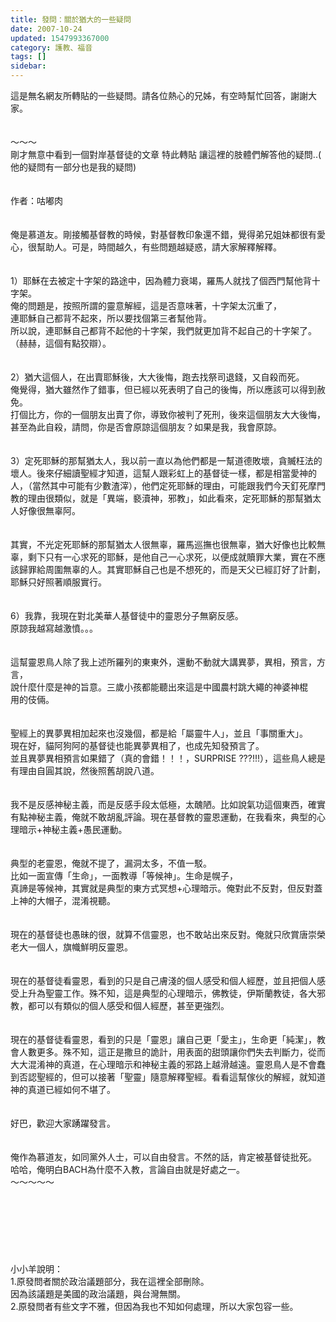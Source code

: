 ```yaml
---
title: 發問：關於猶大的一些疑問
date: 2007-10-24
updated: 1547993367000
category: 護教、福音
tags: []
sidebar: 
---
```


<p>這是無名網友所轉貼的一些疑問。請各位熱心的兄姊，有空時幫忙回答，謝謝大家。<br/><!--more--><br/><br/>～～～<br/>剛才無意中看到一個對岸基督徒的文章 特此轉貼 讓這裡的肢體們解答他的疑問..( 他的疑問有一部分也是我的疑問)<br/><br/><br/>作者：咕嘟肉 <br/><br/><br/>俺是慕道友。剛接觸基督教的時候，對基督教印象還不錯，覺得弟兄姐妹都很有愛心，很幫助人。可是，時間越久，有些問題越疑惑，請大家解釋解釋。<br/><br/><br/>1）耶穌在去被定十字架的路途中，因為體力衰竭，羅馬人就找了個西門幫他背十字架。<br/>俺的問題是，按照所謂的靈意解經，這是否意味著，十字架太沉重了，<br/>連耶穌自己都背不起來，所以要找個第三者幫他背。<br/>所以說，連耶穌自己都背不起他的十字架，我們就更加背不起自己的十字架了。（赫赫，這個有點狡辯）。<br/><br/><br/>2）猶大這個人，在出賣耶穌後，大大後悔，跑去找祭司退錢，又自殺而死。<br/>俺覺得，猶大雖然作了錯事，但已經以死表明了自己的後悔，所以應該可以得到赦免。<br/>打個比方，你的一個朋友出賣了你，導致你被判了死刑，後來這個朋友大大後悔，甚至為此自殺，請問，你是否會原諒這個朋友？如果是我，我會原諒。<br/><br/><br/>3）定死耶穌的那幫猶太人，我以前一直以為他們都是一幫道德敗壞，貪贓枉法的壞人。後來仔細讀聖經才知道，這幫人跟彩虹上的基督徒一樣，都是相當愛神的人，（當然其中可能有少數渣滓），他們定死耶穌的理由，可能跟我們今天釘死摩門教的理由很類似，就是「異端，褻瀆神，邪教」，如此看來，定死耶穌的那幫猶太人好像很無辜阿。<br/><br/><br/>其實，不光定死耶穌的那幫猶太人很無辜，羅馬巡撫也很無辜，猶大好像也比較無辜，剩下只有一心求死的耶穌，是他自己一心求死，以便成就贖罪大業，實在不應該歸罪給周圍無辜的人。其實耶穌自己也是不想死的，而是天父已經訂好了計劃，耶穌只好照著順服實行。<br/><br/><br/>6）我靠，我現在對北美華人基督徒中的靈恩分子無窮反感。<br/>原諒我越寫越激憤。。。<br/><br/><br/>這幫靈恩鳥人除了我上述所羅列的東東外，還動不動就大講異夢，異相，預言，方言，<br/>說什麼什麼是神的旨意。三歲小孩都能聽出來這是中國農村跳大繩的神婆神棍<br/>用的伎倆。<br/><br/><br/>聖經上的異夢異相加起來也沒幾個，都是給「屬靈牛人」，並且「事關重大」。<br/>現在好，貓阿狗阿的基督徒也能異夢異相了，也成先知發預言了。<br/>並且異夢異相預言如果錯了（真的會錯！！！，SURPRISE ???!!!），這些鳥人總是有理由自圓其說，然後照舊胡說八道。<br/><br/><br/>我不是反感神秘主義，而是反感手段太低極，太醜陋。比如說氣功這個東西，確實有點神秘主義，俺就不敢胡亂評論。現在基督教的靈恩運動，在我看來，典型的心理暗示+神秘主義+愚民運動。<br/><br/><br/>典型的老靈恩，俺就不提了，漏洞太多，不值一駁。<br/>比如一面宣傳「生命」，一面教導「等候神」。生命是幌子，<br/>真諦是等候神，其實就是典型的東方式冥想+心理暗示。俺對此不反對，但反對蓋上神的大帽子，混淆視聽。<br/><br/><br/>現在的基督徒也愚昧的很，就算不信靈恩，也不敢站出來反對。俺就只欣賞唐崇榮老大一個人，旗幟鮮明反靈恩。<br/><br/><br/>現在的基督徒看靈恩，看到的只是自己膚淺的個人感受和個人經歷，並且把個人感受上升為聖靈工作。殊不知，這是典型的心理暗示，佛教徒，伊斯蘭教徒，各大邪教，都可以有類似的個人感受和個人經歷，甚至更強烈。<br/><br/><br/>現在的基督徒看靈恩，看到的只是「靈恩」讓自己更「愛主」，生命更「純潔」，教會人數更多。殊不知，這正是撒旦的詭計，用表面的甜頭讓你們失去判斷力，從而大大混淆神的真道，在心理暗示和神秘主義的邪路上越滑越遠。靈恩鳥人是不會蠢到否認聖經的，但可以接著「聖靈」隨意解釋聖經。看看這幫傢伙的解經，就知道神的真道已經如何不堪了。<br/><br/><br/>好巴，歡迎大家踴躍發言。<br/><br/><br/>俺作為慕道友，如同黨外人士，可以自由發言。不然的話，肯定被基督徒批死。<br/>哈哈，俺明白BACH為什麼不入教，言論自由就是好處之一。<br/>～～～～～<br/><br/><br/><br/><br/><br/><br/><br/>小小羊說明：<br/>1.原發問者關於政治議題部分，我在這裡全部刪除。<br/>因為該議題是美國的政治議題，與台灣無關。<br/>2.原發問者有些文字不雅，但因為我也不知如何處理，所以大家包容一些。<br/><br/><br/>
</p>